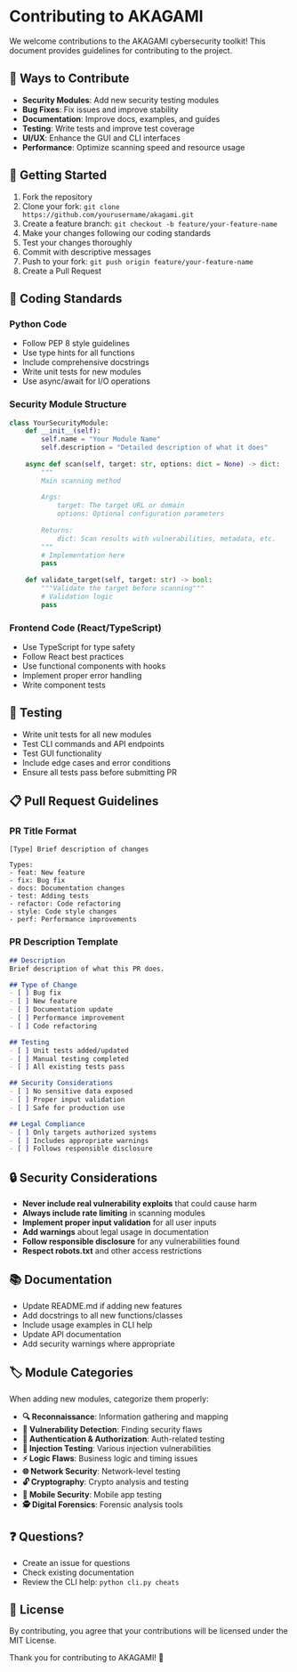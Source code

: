 # Contributing to AKAGAMI

We welcome contributions to the AKAGAMI cybersecurity toolkit! This document provides guidelines for contributing to the project.

## 🤝 Ways to Contribute

- **Security Modules**: Add new security testing modules
- **Bug Fixes**: Fix issues and improve stability  
- **Documentation**: Improve docs, examples, and guides
- **Testing**: Write tests and improve test coverage
- **UI/UX**: Enhance the GUI and CLI interfaces
- **Performance**: Optimize scanning speed and resource usage

## 🚀 Getting Started

1. Fork the repository
2. Clone your fork: `git clone https://github.com/yourusername/akagami.git`
3. Create a feature branch: `git checkout -b feature/your-feature-name`
4. Make your changes following our coding standards
5. Test your changes thoroughly
6. Commit with descriptive messages
7. Push to your fork: `git push origin feature/your-feature-name`
8. Create a Pull Request

## 📝 Coding Standards

### Python Code
- Follow PEP 8 style guidelines
- Use type hints for all functions
- Include comprehensive docstrings
- Write unit tests for new modules
- Use async/await for I/O operations

### Security Module Structure
```python
class YourSecurityModule:
    def __init__(self):
        self.name = "Your Module Name"
        self.description = "Detailed description of what it does"
    
    async def scan(self, target: str, options: dict = None) -> dict:
        """
        Main scanning method
        
        Args:
            target: The target URL or domain
            options: Optional configuration parameters
            
        Returns:
            dict: Scan results with vulnerabilities, metadata, etc.
        """
        # Implementation here
        pass
    
    def validate_target(self, target: str) -> bool:
        """Validate the target before scanning"""
        # Validation logic
        pass
```

### Frontend Code (React/TypeScript)
- Use TypeScript for type safety
- Follow React best practices
- Use functional components with hooks
- Implement proper error handling
- Write component tests

## 🧪 Testing

- Write unit tests for all new modules
- Test CLI commands and API endpoints
- Test GUI functionality
- Include edge cases and error conditions
- Ensure all tests pass before submitting PR

## 📋 Pull Request Guidelines

### PR Title Format
```
[Type] Brief description of changes

Types:
- feat: New feature
- fix: Bug fix
- docs: Documentation changes
- test: Adding tests
- refactor: Code refactoring
- style: Code style changes
- perf: Performance improvements
```

### PR Description Template
```markdown
## Description
Brief description of what this PR does.

## Type of Change
- [ ] Bug fix
- [ ] New feature
- [ ] Documentation update
- [ ] Performance improvement
- [ ] Code refactoring

## Testing
- [ ] Unit tests added/updated
- [ ] Manual testing completed
- [ ] All existing tests pass

## Security Considerations
- [ ] No sensitive data exposed
- [ ] Proper input validation
- [ ] Safe for production use

## Legal Compliance
- [ ] Only targets authorized systems
- [ ] Includes appropriate warnings
- [ ] Follows responsible disclosure
```

## 🔒 Security Considerations

- **Never include real vulnerability exploits** that could cause harm
- **Always include rate limiting** in scanning modules
- **Implement proper input validation** for all user inputs
- **Add warnings** about legal usage in documentation
- **Follow responsible disclosure** for any vulnerabilities found
- **Respect robots.txt** and other access restrictions

## 📚 Documentation

- Update README.md if adding new features
- Add docstrings to all new functions/classes
- Include usage examples in CLI help
- Update API documentation
- Add security warnings where appropriate

## 🏷️ Module Categories

When adding new modules, categorize them properly:

- **🔍 Reconnaissance**: Information gathering and mapping
- **🚨 Vulnerability Detection**: Finding security flaws
- **🔐 Authentication & Authorization**: Auth-related testing
- **💉 Injection Testing**: Various injection vulnerabilities
- **⚡ Logic Flaws**: Business logic and timing issues
- **🌐 Network Security**: Network-level testing
- **🔓 Cryptography**: Crypto analysis and testing
- **📱 Mobile Security**: Mobile app testing
- **🕵️ Digital Forensics**: Forensic analysis tools

## ❓ Questions?

- Create an issue for questions
- Check existing documentation
- Review the CLI help: `python cli.py cheats`

## 📄 License

By contributing, you agree that your contributions will be licensed under the MIT License.

Thank you for contributing to AKAGAMI! 🚀
